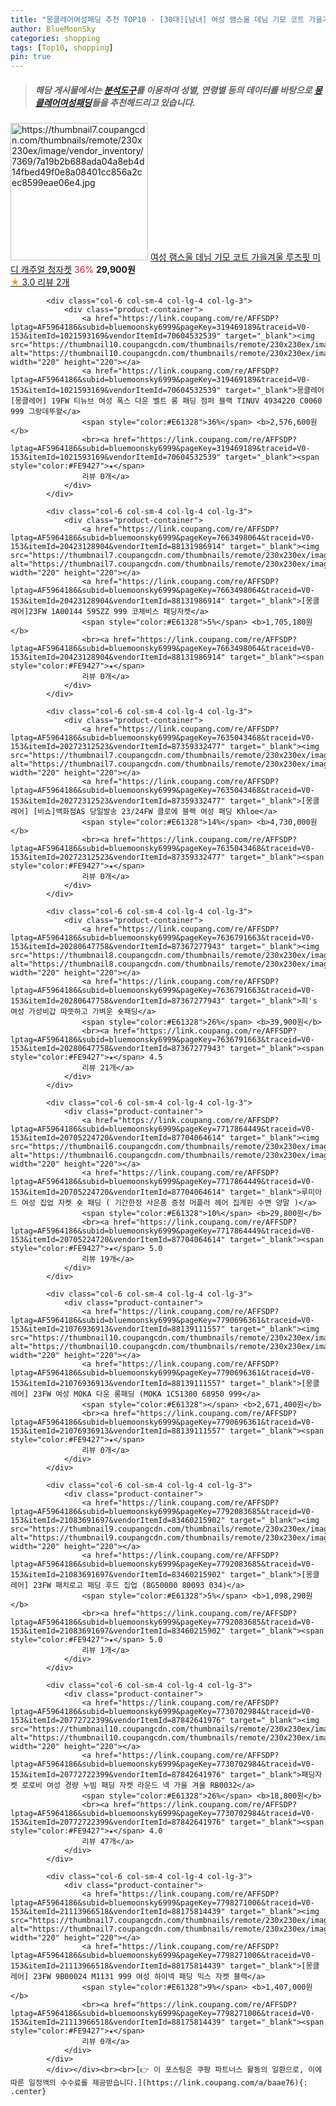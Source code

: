 ```yaml
---
title: "몽클레어여성패딩 추천 TOP10 - [30대][남녀] 여성 램스울 데님 기모 코트 가을겨울 루즈핏 미디 캐주얼 청자켓"
author: BlueMoonSky
categories: shopping
tags: [Top10, shopping]
pin: true
---
```


> ##### 해당 게시물에서는 [**분석도구**](https://itemscout.io/)를 이용하여 **성별**, **연령별** 등의 데이터를 바탕으로 [**몽클레어여성패딩**](https://link.coupang.com/a/baae76)들을 추천해드리고 있습니다.
<div class="container"><div class="row">
            <div class="col-6 col-sm-4 col-lg-4 col-lg-3">
                <div class="product-container">
                    <a href="https://link.coupang.com/re/AFFSDP?lptag=AF5964186&subid=bluemoonsky6999&pageKey=6838632526&traceid=V0-153&itemId=16255063241&vendorItemId=83448159072" target="_blank"><img src="https://thumbnail7.coupangcdn.com/thumbnails/remote/230x230ex/image/vendor_inventory/7369/7a19b2b688ada04a8eb4d14fbed49f0e8a08401cc856a2cec8599eae06e4.jpg" alt="https://thumbnail7.coupangcdn.com/thumbnails/remote/230x230ex/image/vendor_inventory/7369/7a19b2b688ada04a8eb4d14fbed49f0e8a08401cc856a2cec8599eae06e4.jpg" width="220" height="220"></a>
                    <a href="https://link.coupang.com/re/AFFSDP?lptag=AF5964186&subid=bluemoonsky6999&pageKey=6838632526&traceid=V0-153&itemId=16255063241&vendorItemId=83448159072" target="_blank">여성 램스울 데님 기모 코트 가을겨울 루즈핏 미디 캐주얼 청자켓</a>
                    <span style="color:#E61328">36%</span> <b>29,900원</b>
                    <br><a href="https://link.coupang.com/re/AFFSDP?lptag=AF5964186&subid=bluemoonsky6999&pageKey=6838632526&traceid=V0-153&itemId=16255063241&vendorItemId=83448159072" target="_blank"><span style="color:#FE9427">★</span> 3.0
                    리뷰 2개</a>
                </div>
            </div>
            
            <div class="col-6 col-sm-4 col-lg-4 col-lg-3">
                <div class="product-container">
                    <a href="https://link.coupang.com/re/AFFSDP?lptag=AF5964186&subid=bluemoonsky6999&pageKey=319469189&traceid=V0-153&itemId=1021593169&vendorItemId=70604532539" target="_blank"><img src="https://thumbnail10.coupangcdn.com/thumbnails/remote/230x230ex/image/vendor_inventory/af30/82701fef85770a9555bf8717ec8160ad60a12b8798f19ae6417925aab6da.jpg" alt="https://thumbnail10.coupangcdn.com/thumbnails/remote/230x230ex/image/vendor_inventory/af30/82701fef85770a9555bf8717ec8160ad60a12b8798f19ae6417925aab6da.jpg" width="220" height="220"></a>
                    <a href="https://link.coupang.com/re/AFFSDP?lptag=AF5964186&subid=bluemoonsky6999&pageKey=319469189&traceid=V0-153&itemId=1021593169&vendorItemId=70604532539" target="_blank">몽클레어 [몽클레어] 19FW 티뉴브 여성 폭스 다운 벨트 롱 패딩 점퍼 블랙 TINUV 4934220 C0060 999 그랑데뚜왈</a>
                    <span style="color:#E61328">36%</span> <b>2,576,600원</b>
                    <br><a href="https://link.coupang.com/re/AFFSDP?lptag=AF5964186&subid=bluemoonsky6999&pageKey=319469189&traceid=V0-153&itemId=1021593169&vendorItemId=70604532539" target="_blank"><span style="color:#FE9427">★</span> 
                    리뷰 0개</a>
                </div>
            </div>
            
            <div class="col-6 col-sm-4 col-lg-4 col-lg-3">
                <div class="product-container">
                    <a href="https://link.coupang.com/re/AFFSDP?lptag=AF5964186&subid=bluemoonsky6999&pageKey=7663498064&traceid=V0-153&itemId=20423128904&vendorItemId=88131986914" target="_blank"><img src="https://thumbnail7.coupangcdn.com/thumbnails/remote/230x230ex/image/vendor_inventory/92dd/5492e3953d69424c9cec90b6e8ae10d67f4d4659a0562ff8185f3c3213fb.jpg" alt="https://thumbnail7.coupangcdn.com/thumbnails/remote/230x230ex/image/vendor_inventory/92dd/5492e3953d69424c9cec90b6e8ae10d67f4d4659a0562ff8185f3c3213fb.jpg" width="220" height="220"></a>
                    <a href="https://link.coupang.com/re/AFFSDP?lptag=AF5964186&subid=bluemoonsky6999&pageKey=7663498064&traceid=V0-153&itemId=20423128904&vendorItemId=88131986914" target="_blank">[몽클레어]23FW 1A00144 595ZZ 999 코체비스 패딩자켓</a>
                    <span style="color:#E61328">5%</span> <b>1,705,180원</b>
                    <br><a href="https://link.coupang.com/re/AFFSDP?lptag=AF5964186&subid=bluemoonsky6999&pageKey=7663498064&traceid=V0-153&itemId=20423128904&vendorItemId=88131986914" target="_blank"><span style="color:#FE9427">★</span> 
                    리뷰 0개</a>
                </div>
            </div>
            
            <div class="col-6 col-sm-4 col-lg-4 col-lg-3">
                <div class="product-container">
                    <a href="https://link.coupang.com/re/AFFSDP?lptag=AF5964186&subid=bluemoonsky6999&pageKey=7635043468&traceid=V0-153&itemId=20272312523&vendorItemId=87359332477" target="_blank"><img src="https://thumbnail7.coupangcdn.com/thumbnails/remote/230x230ex/image/vendor_inventory/72e3/d5e6bc1e416576dff795e26f720bfd4252be3f174b5f2a876a72671a5a6d.jpg" alt="https://thumbnail7.coupangcdn.com/thumbnails/remote/230x230ex/image/vendor_inventory/72e3/d5e6bc1e416576dff795e26f720bfd4252be3f174b5f2a876a72671a5a6d.jpg" width="220" height="220"></a>
                    <a href="https://link.coupang.com/re/AFFSDP?lptag=AF5964186&subid=bluemoonsky6999&pageKey=7635043468&traceid=V0-153&itemId=20272312523&vendorItemId=87359332477" target="_blank">[몽클레어] [비쇼]백화점AS 당일발송 23/24FW 클로에 블랙 여성 패딩 Khloe</a>
                    <span style="color:#E61328">14%</span> <b>4,730,000원</b>
                    <br><a href="https://link.coupang.com/re/AFFSDP?lptag=AF5964186&subid=bluemoonsky6999&pageKey=7635043468&traceid=V0-153&itemId=20272312523&vendorItemId=87359332477" target="_blank"><span style="color:#FE9427">★</span> 
                    리뷰 0개</a>
                </div>
            </div>
            
            <div class="col-6 col-sm-4 col-lg-4 col-lg-3">
                <div class="product-container">
                    <a href="https://link.coupang.com/re/AFFSDP?lptag=AF5964186&subid=bluemoonsky6999&pageKey=7636791663&traceid=V0-153&itemId=20280647758&vendorItemId=87367277943" target="_blank"><img src="https://thumbnail8.coupangcdn.com/thumbnails/remote/230x230ex/image/vendor_inventory/71cb/3d4fc7445680d0453bbea67d5a8959cd54d3c76a493bbd609207fbd9fd19.jpg" alt="https://thumbnail8.coupangcdn.com/thumbnails/remote/230x230ex/image/vendor_inventory/71cb/3d4fc7445680d0453bbea67d5a8959cd54d3c76a493bbd609207fbd9fd19.jpg" width="220" height="220"></a>
                    <a href="https://link.coupang.com/re/AFFSDP?lptag=AF5964186&subid=bluemoonsky6999&pageKey=7636791663&traceid=V0-153&itemId=20280647758&vendorItemId=87367277943" target="_blank">희's 여성 가성비갑 따뜻하고 가벼운 숏패딩</a>
                    <span style="color:#E61328">26%</span> <b>39,900원</b>
                    <br><a href="https://link.coupang.com/re/AFFSDP?lptag=AF5964186&subid=bluemoonsky6999&pageKey=7636791663&traceid=V0-153&itemId=20280647758&vendorItemId=87367277943" target="_blank"><span style="color:#FE9427">★</span> 4.5
                    리뷰 21개</a>
                </div>
            </div>
            
            <div class="col-6 col-sm-4 col-lg-4 col-lg-3">
                <div class="product-container">
                    <a href="https://link.coupang.com/re/AFFSDP?lptag=AF5964186&subid=bluemoonsky6999&pageKey=7717864449&traceid=V0-153&itemId=20705224720&vendorItemId=87704064614" target="_blank"><img src="https://thumbnail6.coupangcdn.com/thumbnails/remote/230x230ex/image/vendor_inventory/411b/38ac795d6f15f276fa10eb4325c777c8515f5d90a37980538d68a99723b7.JPG" alt="https://thumbnail6.coupangcdn.com/thumbnails/remote/230x230ex/image/vendor_inventory/411b/38ac795d6f15f276fa10eb4325c777c8515f5d90a37980538d68a99723b7.JPG" width="220" height="220"></a>
                    <a href="https://link.coupang.com/re/AFFSDP?lptag=AF5964186&subid=bluemoonsky6999&pageKey=7717864449&traceid=V0-153&itemId=20705224720&vendorItemId=87704064614" target="_blank">루미아드 여성 집업 자켓 숏 패딩 ( 기간한정 사은품 증정 머플러 헤어 집게핀 수면 양말 )</a>
                    <span style="color:#E61328">10%</span> <b>29,800원</b>
                    <br><a href="https://link.coupang.com/re/AFFSDP?lptag=AF5964186&subid=bluemoonsky6999&pageKey=7717864449&traceid=V0-153&itemId=20705224720&vendorItemId=87704064614" target="_blank"><span style="color:#FE9427">★</span> 5.0
                    리뷰 19개</a>
                </div>
            </div>
            
            <div class="col-6 col-sm-4 col-lg-4 col-lg-3">
                <div class="product-container">
                    <a href="https://link.coupang.com/re/AFFSDP?lptag=AF5964186&subid=bluemoonsky6999&pageKey=7790696361&traceid=V0-153&itemId=21076936913&vendorItemId=88139111557" target="_blank"><img src="https://thumbnail10.coupangcdn.com/thumbnails/remote/230x230ex/image/vendor_inventory/80f8/68f791c24a54a50851b8a65fa16a11674beebe74235ee11bd5b98df4d832.jpg" alt="https://thumbnail10.coupangcdn.com/thumbnails/remote/230x230ex/image/vendor_inventory/80f8/68f791c24a54a50851b8a65fa16a11674beebe74235ee11bd5b98df4d832.jpg" width="220" height="220"></a>
                    <a href="https://link.coupang.com/re/AFFSDP?lptag=AF5964186&subid=bluemoonsky6999&pageKey=7790696361&traceid=V0-153&itemId=21076936913&vendorItemId=88139111557" target="_blank">[몽클레어] 23FW 여성 MOKA 다운 롱패딩 (MOKA 1C51300 68950 999</a>
                    <span style="color:#E61328"></span> <b>2,671,400원</b>
                    <br><a href="https://link.coupang.com/re/AFFSDP?lptag=AF5964186&subid=bluemoonsky6999&pageKey=7790696361&traceid=V0-153&itemId=21076936913&vendorItemId=88139111557" target="_blank"><span style="color:#FE9427">★</span> 
                    리뷰 0개</a>
                </div>
            </div>
            
            <div class="col-6 col-sm-4 col-lg-4 col-lg-3">
                <div class="product-container">
                    <a href="https://link.coupang.com/re/AFFSDP?lptag=AF5964186&subid=bluemoonsky6999&pageKey=7792083685&traceid=V0-153&itemId=21083691697&vendorItemId=83460215902" target="_blank"><img src="https://thumbnail9.coupangcdn.com/thumbnails/remote/230x230ex/image/vendor_inventory/75f9/761dca80174ae619c39ffe1d74c80dcc8f3cf630a5f7bf8cf59e057c5ec6.jpg" alt="https://thumbnail9.coupangcdn.com/thumbnails/remote/230x230ex/image/vendor_inventory/75f9/761dca80174ae619c39ffe1d74c80dcc8f3cf630a5f7bf8cf59e057c5ec6.jpg" width="220" height="220"></a>
                    <a href="https://link.coupang.com/re/AFFSDP?lptag=AF5964186&subid=bluemoonsky6999&pageKey=7792083685&traceid=V0-153&itemId=21083691697&vendorItemId=83460215902" target="_blank">[몽클레어] 23FW 패치로고 패딩 후드 집업 (8G50000 80093 034)</a>
                    <span style="color:#E61328">5%</span> <b>1,098,290원</b>
                    <br><a href="https://link.coupang.com/re/AFFSDP?lptag=AF5964186&subid=bluemoonsky6999&pageKey=7792083685&traceid=V0-153&itemId=21083691697&vendorItemId=83460215902" target="_blank"><span style="color:#FE9427">★</span> 5.0
                    리뷰 1개</a>
                </div>
            </div>
            
            <div class="col-6 col-sm-4 col-lg-4 col-lg-3">
                <div class="product-container">
                    <a href="https://link.coupang.com/re/AFFSDP?lptag=AF5964186&subid=bluemoonsky6999&pageKey=7730702984&traceid=V0-153&itemId=20772722399&vendorItemId=87842641976" target="_blank"><img src="https://thumbnail10.coupangcdn.com/thumbnails/remote/230x230ex/image/vendor_inventory/870a/82c3fc0307ef04f5794819e800a43ebc1cd0a14c1c2134baa3781dbd67a3.jpg" alt="https://thumbnail10.coupangcdn.com/thumbnails/remote/230x230ex/image/vendor_inventory/870a/82c3fc0307ef04f5794819e800a43ebc1cd0a14c1c2134baa3781dbd67a3.jpg" width="220" height="220"></a>
                    <a href="https://link.coupang.com/re/AFFSDP?lptag=AF5964186&subid=bluemoonsky6999&pageKey=7730702984&traceid=V0-153&itemId=20772722399&vendorItemId=87842641976" target="_blank">패딩자켓 로로비 여성 경량 누빔 패딩 자켓 라운드 넥 가을 겨울 RB0032</a>
                    <span style="color:#E61328">26%</span> <b>18,800원</b>
                    <br><a href="https://link.coupang.com/re/AFFSDP?lptag=AF5964186&subid=bluemoonsky6999&pageKey=7730702984&traceid=V0-153&itemId=20772722399&vendorItemId=87842641976" target="_blank"><span style="color:#FE9427">★</span> 4.0
                    리뷰 47개</a>
                </div>
            </div>
            
            <div class="col-6 col-sm-4 col-lg-4 col-lg-3">
                <div class="product-container">
                    <a href="https://link.coupang.com/re/AFFSDP?lptag=AF5964186&subid=bluemoonsky6999&pageKey=7798271006&traceid=V0-153&itemId=21113966518&vendorItemId=88175814439" target="_blank"><img src="https://thumbnail7.coupangcdn.com/thumbnails/remote/230x230ex/image/vendor_inventory/293e/bc29c0dd8fb72025f2af472cf0f9fbe30dcffaef0b5fc3695598e3c14938.jpg" alt="https://thumbnail7.coupangcdn.com/thumbnails/remote/230x230ex/image/vendor_inventory/293e/bc29c0dd8fb72025f2af472cf0f9fbe30dcffaef0b5fc3695598e3c14938.jpg" width="220" height="220"></a>
                    <a href="https://link.coupang.com/re/AFFSDP?lptag=AF5964186&subid=bluemoonsky6999&pageKey=7798271006&traceid=V0-153&itemId=21113966518&vendorItemId=88175814439" target="_blank">[몽클레어] 23FW 9B00024 M1131 999 여성 하이넥 패딩 믹스 자켓 블랙</a>
                    <span style="color:#E61328">9%</span> <b>1,407,000원</b>
                    <br><a href="https://link.coupang.com/re/AFFSDP?lptag=AF5964186&subid=bluemoonsky6999&pageKey=7798271006&traceid=V0-153&itemId=21113966518&vendorItemId=88175814439" target="_blank"><span style="color:#FE9427">★</span> 
                    리뷰 0개</a>
                </div>
            </div>
            </div></div><br><br>[👉 이 포스팅은 쿠팡 파트너스 활동의 일환으로, 이에 따른 일정액의 수수료를 제공받습니다.](https://link.coupang.com/a/baae76){: .center}